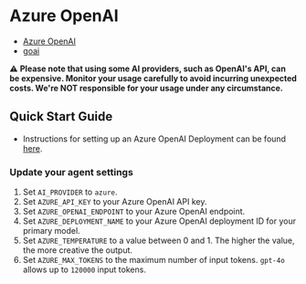 # Azure OpenAI

- [Azure OpenAI](https://learn.microsoft.com/en-us/azure/cognitive-services/openai/concepts/models)
- [goai](https://github.com/AidanCampbell97/goai)

⚠️ **Please note that using some AI providers, such as OpenAI's API, can be expensive. Monitor your usage carefully to avoid incurring unexpected costs. We're NOT responsible for your usage under any circumstance.**

## Quick Start Guide

- Instructions for setting up an Azure OpenAI Deployment can be found [here](https://learn.microsoft.com/en-us/azure/ai-services/openai/how-to/create-resource?pivots=web-portal).

### Update your agent settings

1. Set `AI_PROVIDER` to `azure`.
2. Set `AZURE_API_KEY` to your Azure OpenAI API key.
3. Set `AZURE_OPENAI_ENDPOINT` to your Azure OpenAI endpoint.
4. Set `AZURE_DEPLOYMENT_NAME` to your Azure OpenAI deployment ID for your primary model.
5. Set `AZURE_TEMPERATURE` to a value between 0 and 1. The higher the value, the more creative the output.
6. Set `AZURE_MAX_TOKENS` to the maximum number of input tokens. `gpt-4o` allows up to `120000` input tokens.
